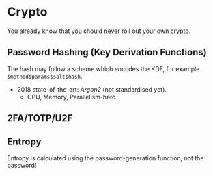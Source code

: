# Crypto

You already know that you should never roll out your own crypto.

## Password Hashing \(Key Derivation Functions\)

The hash may follow a scheme which encodes the KDF, for example `$method$params$salt$hash`.

* 2018 state-of-the-art: _Argon2_ \(not standardised yet\).
  * CPU, Memory, Parallelism-hard

## 2FA/TOTP/U2F



## Entropy

Entropy is calculated using the password-generation function, not the password!

